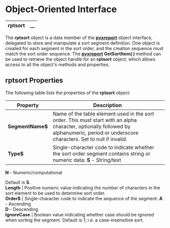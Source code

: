 # Object-Oriented Interface  
  
**rptsort** |  **__**  
---|---  
  
The **rptsort** object is a data member of the **[pvxreport](../pvxreport/Overview.md)** object interface, delegated to store and manipulate a sort segment definition. One object is created for each segment in the sort order, and the creation sequence must match the sort order sequence. The **[pvxreport](../pvxreport/Overview.md)** **GetSortItem( )** method can be used to retrieve the object handle for an **rptsort** object, which allows access to all the object's methods and properties.

## rptsort Properties

The following table lists the properties of the **rptsort** object:

**Property** |  **Description**  
---|---  
**SegmentName$** |  Name of the table element used in the sort order. This must start with an alpha character, optionally followed by alphanumeric, period or underscore characters. Set to null if invalid.  
**Type$** |  Single-character code to indicate whether the sort order segment contains string or numeric data: **S** \- String/text   
**N** \- Numeric/computational  
  
Default is **S**.  
**Length** |  Positive numeric value indicating the number of characters in the sort element to be used to determine sort order.  
**Order$** |  Single-character code to indicate the sequence of the segment: **A** \- Ascending   
**D** \- Descending  
**IgnoreCase** |  Boolean value indicating whether case should be ignored when sorting the segment. Default is 1; i.e. a case-insensitive sort.
